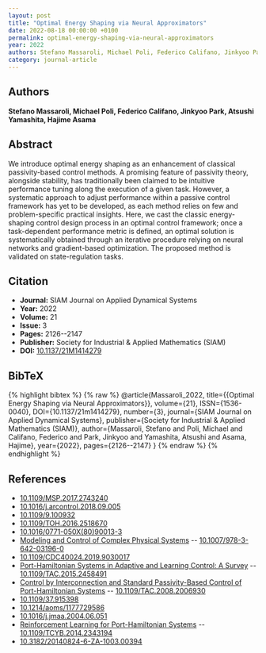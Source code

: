 ```yaml
---
layout: post
title: "Optimal Energy Shaping via Neural Approximators"
date: 2022-08-18 00:00:00 +0100
permalink: optimal-energy-shaping-via-neural-approximators
year: 2022
authors: Stefano Massaroli, Michael Poli, Federico Califano, Jinkyoo Park, Atsushi Yamashita, Hajime Asama
category: journal-article
---
```

 
## Authors
**Stefano Massaroli, Michael Poli, Federico Califano, Jinkyoo Park, Atsushi Yamashita, Hajime Asama**
 
## Abstract
We introduce optimal energy shaping as an enhancement of classical passivity-based control methods. A promising feature of passivity theory, alongside stability, has traditionally been claimed to be intuitive performance tuning along the execution of a given task. However, a systematic approach to adjust performance within a passive control framework has yet to be developed, as each method relies on few and problem-specific practical insights. Here, we cast the classic energy-shaping control design process in an optimal control framework; once a task-dependent performance metric is defined, an optimal solution is systematically obtained through an iterative procedure relying on neural networks and gradient-based optimization. The proposed method is validated on state-regulation tasks.
 
## Citation
- **Journal:** SIAM Journal on Applied Dynamical Systems
- **Year:** 2022
- **Volume:** 21
- **Issue:** 3
- **Pages:** 2126--2147
- **Publisher:** Society for Industrial & Applied Mathematics (SIAM)
- **DOI:** [10.1137/21M1414279](https://doi.org/10.1137/21M1414279)
 
## BibTeX
{% highlight bibtex %}
{% raw %}
@article{Massaroli_2022,
  title={{Optimal Energy Shaping via Neural Approximators}},
  volume={21},
  ISSN={1536-0040},
  DOI={10.1137/21m1414279},
  number={3},
  journal={SIAM Journal on Applied Dynamical Systems},
  publisher={Society for Industrial & Applied Mathematics (SIAM)},
  author={Massaroli, Stefano and Poli, Michael and Califano, Federico and Park, Jinkyoo and Yamashita, Atsushi and Asama, Hajime},
  year={2022},
  pages={2126--2147}
}
{% endraw %}
{% endhighlight %}
 
## References
- [10.1109/MSP.2017.2743240](https://doi.org/10.1109/MSP.2017.2743240)
- [10.1016/j.arcontrol.2018.09.005](https://doi.org/10.1016/j.arcontrol.2018.09.005)
- [10.1109/9.100932](https://doi.org/10.1109/9.100932)
- [10.1109/TOH.2016.2518670](https://doi.org/10.1109/TOH.2016.2518670)
- [10.1016/0771-050X(80)90013-3](https://doi.org/10.1016/0771-050X(80)90013-3)
- [Modeling and Control of Complex Physical Systems](modeling-and-control-of-complex-physical-systems) -- [10.1007/978-3-642-03196-0](https://doi.org/10.1007/978-3-642-03196-0)
- [10.1109/CDC40024.2019.9030017](https://doi.org/10.1109/CDC40024.2019.9030017)
- [Port-Hamiltonian Systems in Adaptive and Learning Control: A Survey](port-hamiltonian-systems-in-adaptive-and-learning-control-a-survey) -- [10.1109/TAC.2015.2458491](https://doi.org/10.1109/TAC.2015.2458491)
- [Control by Interconnection and Standard Passivity-Based Control of Port-Hamiltonian Systems](control-by-interconnection-and-standard-passivity-based-control-of-port-hamiltonian-systems) -- [10.1109/TAC.2008.2006930](https://doi.org/10.1109/TAC.2008.2006930)
- [10.1109/37.915398](https://doi.org/10.1109/37.915398)
- [10.1214/aoms/1177729586](https://doi.org/10.1214/aoms/1177729586)
- [10.1016/j.jmaa.2004.06.051](https://doi.org/10.1016/j.jmaa.2004.06.051)
- [Reinforcement Learning for Port-Hamiltonian Systems](reinforcement-learning-for-port-hamiltonian-systems) -- [10.1109/TCYB.2014.2343194](https://doi.org/10.1109/TCYB.2014.2343194)
- [10.3182/20140824-6-ZA-1003.00394](https://doi.org/10.3182/20140824-6-ZA-1003.00394)

